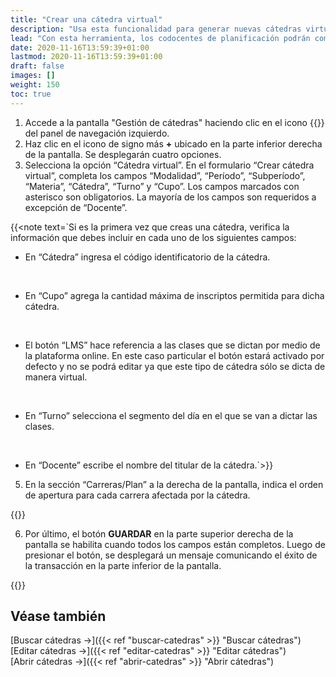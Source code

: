 ```yaml
---
title: "Crear una cátedra virtual"
description: "Usa esta funcionalidad para generar nuevas cátedras virtuales."
lead: "Con esta herramienta, los codocentes de planificación podrán comenzar a generar las cátedras virtuales de manera fácil y ágil."
date: 2020-11-16T13:59:39+01:00
lastmod: 2020-11-16T13:59:39+01:00
draft: false
images: []
weight: 150
toc: true
---
```


1. Accede a la pantalla "Gestión de cátedras" haciendo clic en el icono {{<inline-icon image="menu.png" alt="hamburger menu icon">}} del panel de navegación izquierdo.
2. Haz clic en el icono de signo más **+** ubicado en la parte inferior derecha de la pantalla. Se desplegarán cuatro opciones. 
3. Selecciona la opción “Cátedra virtual”.
En el formulario “Crear cátedra virtual”, completa los campos “Modalidad”, “Período”, “Subperíodo”, “Materia”, “Cátedra”, “Turno” y “Cupo”. Los campos marcados con asterisco son obligatorios. La mayoría de los campos son requeridos a excepción de “Docente”.

{{<note text=`Si es la primera vez que creas una cátedra, verifica la información que debes incluir en cada uno de los siguientes campos:
<br>

- En “Cátedra” ingresa el código identificatorio de la cátedra.
<br>

- En “Cupo” agrega la cantidad máxima de inscriptos permitida para dicha cátedra.
<br>

- El botón “LMS” hace referencia a las clases que se dictan por medio de la plataforma online. En este caso particular el botón estará activado por defecto y no se podrá editar ya que este tipo de cátedra sólo se dicta de manera virtual.
<br>

- En “Turno” selecciona el segmento del día en el que se van a dictar las clases.
<br>

- En “Docente” escribe el nombre del titular de la cátedra.`>}}
</b>

5. En la sección “Carreras/Plan” a la derecha de la pantalla, indica el orden de apertura para cada carrera afectada por la cátedra.

{{<note text="La grilla del Calendario no se podrá modificar ya que este tipo de cátedra no requiere la carga de días y horarios.">}}
</b>

6. Por último, el botón **GUARDAR** en la parte superior derecha de la pantalla se habilita cuando todos los campos están completos. Luego de presionar el botón, se desplegará un mensaje comunicando el éxito de la transacción en la parte inferior de la pantalla.

{{<tip text="La cátedra creada se podrá ver en la grilla de la pantalla de búsqueda. Por defecto, la cátedra se creará cerrada. Para poder abrir cualquier cátedra desde esta pantalla, use el botón de encendido y apagado a la derecha de la cátedra seleccionada. Un mensaje se abrirá para confirmar la acción.">}}


## Véase también

[Buscar cátedras →]({{< ref "buscar-catedras" >}} "Buscar cátedras")
<br/>
[Editar cátedras →]({{< ref "editar-catedras" >}} "Editar cátedras")
<br/>
[Abrir cátedras →]({{< ref "abrir-catedras" >}} "Abrir cátedras")
